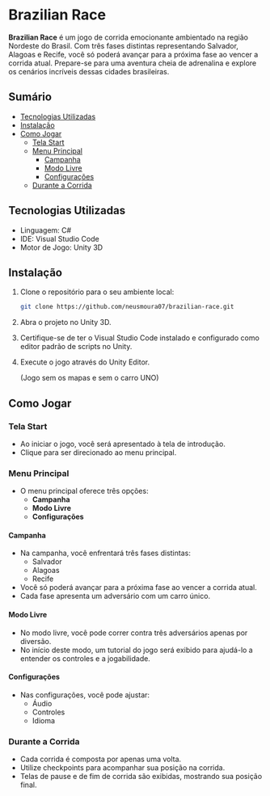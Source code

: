 # Brazilian Race

**Brazilian Race** é um jogo de corrida emocionante ambientado na região Nordeste do Brasil. Com três fases distintas representando Salvador, Alagoas e Recife, você só poderá avançar para a próxima fase ao vencer a corrida atual. Prepare-se para uma aventura cheia de adrenalina e explore os cenários incríveis dessas cidades brasileiras.

## Sumário

- [Tecnologias Utilizadas](#tecnologias-utilizadas)
- [Instalação](#instalação)
- [Como Jogar](#como-jogar)
  - [Tela Start](#tela-start)
  - [Menu Principal](#menu-principal)
    - [Campanha](#campanha)
    - [Modo Livre](#modo-livre)
    - [Configurações](#configurações)
  - [Durante a Corrida](#durante-a-corrida)

## Tecnologias Utilizadas

- Linguagem: C#
- IDE: Visual Studio Code
- Motor de Jogo: Unity 3D

## Instalação

1. Clone o repositório para o seu ambiente local:
   ```sh
   git clone https://github.com/neusmoura07/brazilian-race.git

2. Abra o projeto no Unity 3D.
   
3. Certifique-se de ter o Visual Studio Code instalado e configurado como editor padrão de scripts no Unity.

4. Execute o jogo através do Unity Editor.

   (Jogo sem os mapas e sem o carro UNO)

## Como Jogar

### Tela Start

- Ao iniciar o jogo, você será apresentado à tela de introdução.
- Clique para ser direcionado ao menu principal.

### Menu Principal

- O menu principal oferece três opções:
  - **Campanha**
  - **Modo Livre**
  - **Configurações**

#### Campanha

- Na campanha, você enfrentará três fases distintas:
  - Salvador
  - Alagoas
  - Recife
- Você só poderá avançar para a próxima fase ao vencer a corrida atual.
- Cada fase apresenta um adversário com um carro único.

#### Modo Livre

- No modo livre, você pode correr contra três adversários apenas por diversão.
- No início deste modo, um tutorial do jogo será exibido para ajudá-lo a entender os controles e a jogabilidade.

#### Configurações

- Nas configurações, você pode ajustar:
  - Áudio
  - Controles
  - Idioma

### Durante a Corrida

- Cada corrida é composta por apenas uma volta.
- Utilize checkpoints para acompanhar sua posição na corrida.
- Telas de pause e de fim de corrida são exibidas, mostrando sua posição final.

